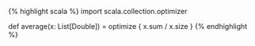 {% highlight scala %}
import scala.collection.optimizer

def average(x: List[Double]) = optimize {
  x.sum / x.size
}
{% endhighlight %}
